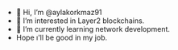 - 👋 Hi, I’m @aylakorkmaz91
- 👀 I’m interested in Layer2 blockchains.
- 🌱 I’m currently learning network development.
- Hope ı'll be good in my job.
<!---
aylakorkmaz91/aylakorkmaz91 is a ✨ special ✨ repository because its `README.md` (this file) appears on your GitHub profile.
You can click the Preview link to take a look at your changes.
--->
